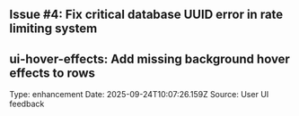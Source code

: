 ## Issue #4: Fix critical database UUID error in rate limiting system

## ui-hover-effects: Add missing background hover effects to rows
Type: enhancement
Date: 2025-09-24T10:07:26.159Z
Source: User UI feedback
